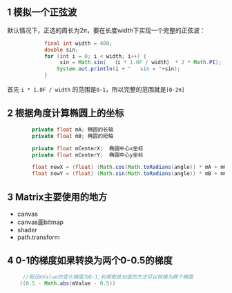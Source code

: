 ## 1 模拟一个正弦波

默认情况下，正选的周长为2π，要在长度width下实现一个完整的正弦波：

```java
            final int width = 400;
            double sin;
            for (int i = 0; i < width; i++) {
                 sin = Math.sin(  （i * 1.0F / width） * 2 * Math.PI);
                System.out.println(i + "   sin = "+sin);
            }
```

首先 `i * 1.0F / width` 的范围是`0-1`，所以完整的范围就是`[0-2π]`


## 2 根据角度计算椭圆上的坐标

```java
        private float mA; 椭圆的长轴
        private float mB; 椭圆的短轴

        private float mCenterX;  椭圆中心x坐标
        private float mCenterY;  椭圆中心y坐标

        float newX = (float) (Math.cos(Math.toRadians(angle)) * mA + mCenterX);
        float newY = (float) (Math.sin(Math.toRadians(angle)) * mB + mCenterY);
```

## 3 Matrix主要使用的地方

- canvas
- canvas画bitmap
- shader
- path.transform

## 4 0-1的梯度如果转换为两个0-0.5的梯度

```java
     //假设mValue的变化梯度为0-1,利用取绝对值的方法可以转换为两个梯度
    ((0.5 - Math.abs(mValue - 0.5))
```